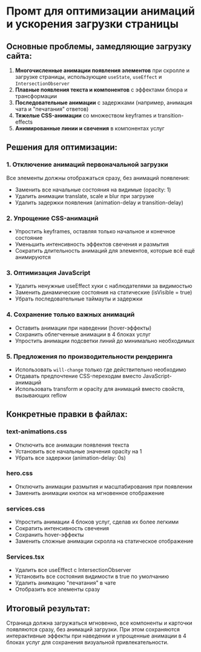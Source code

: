 # Промт для оптимизации анимаций и ускорения загрузки страницы

## Основные проблемы, замедляющие загрузку сайта:

1. **Многочисленные анимации появления элементов** при скролле и загрузке страницы, использующие `useState`, `useEffect` и `IntersectionObserver`
2. **Плавные появления текста и компонентов** с эффектами блюра и трансформации
3. **Последовательные анимации** с задержками (например, анимация чата и "печатания" ответов)
4. **Тяжелые CSS-анимации** со множеством keyframes и transition-effects
5. **Анимированные линии и свечения** в компонентах услуг

## Решения для оптимизации:

### 1. Отключение анимаций первоначальной загрузки

Все элементы должны отображаться сразу, без анимаций появления:

- Заменить все начальные состояния на видимые (opacity: 1)
- Удалить анимации translate, scale и blur при загрузке
- Удалить задержки появления (animation-delay и transition-delay)

### 2. Упрощение CSS-анимаций

- Упростить keyframes, оставляя только начальное и конечное состояние
- Уменьшить интенсивность эффектов свечения и размытия
- Сократить длительность анимаций для элементов, которые всё ещё анимируются

### 3. Оптимизация JavaScript

- Удалить ненужные useEffect хуки с наблюдателями за видимостью
- Заменить динамические состояния на статические (isVisible = true)
- Убрать последовательные таймауты и задержки

### 4. Сохранение только важных анимаций

- Оставить анимации при наведении (hover-эффекты)
- Сохранить облегченные анимации в 4 блоках услуг
- Упростить анимации подсветки линий до минимально необходимых

### 5. Предложения по производительности рендеринга

- Использовать `will-change` только где действительно необходимо
- Отдавать предпочтение CSS-переходам вместо JavaScript-анимаций
- Использовать transform и opacity для анимаций вместо свойств, вызывающих reflow

## Конкретные правки в файлах:

### text-animations.css

- Отключить все анимации появления текста
- Установить все начальные значения opacity на 1
- Убрать все задержки (animation-delay: 0s)

### hero.css

- Отключить анимации размытия и масштабирования при появлении
- Заменить анимации кнопок на мгновенное отображение

### services.css

- Упростить анимации 4 блоков услуг, сделав их более легкими
- Сократить интенсивность свечения
- Сохранить hover-эффекты
- Заменить сложные анимации скролла на статическое отображение

### Services.tsx

- Удалить все useEffect с IntersectionObserver
- Установить все состояния видимости в true по умолчанию
- Удалить анимацию "печатания" в чате
- Отобразить все элементы сразу

## Итоговый результат:

Страница должна загружаться мгновенно, все компоненты и карточки появляются сразу, без анимаций загрузки. При этом сохраняются интерактивные эффекты при наведении и упрощенные анимации в 4 блоках услуг для сохранения визуальной привлекательности.
